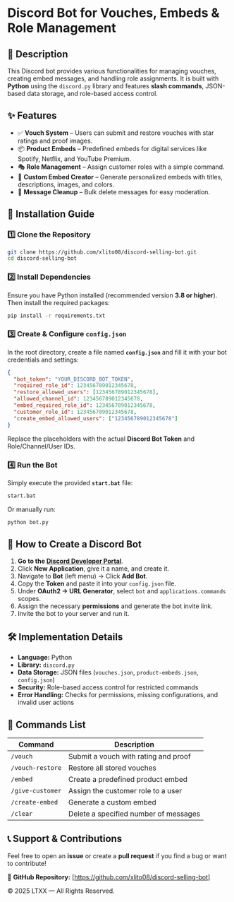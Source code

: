 # Discord Bot for Vouches, Embeds & Role Management

## 📌 Description
This Discord bot provides various functionalities for managing vouches, creating embed messages, and handling role assignments. It is built with **Python** using the `discord.py` library and features **slash commands**, JSON-based data storage, and role-based access control.

## ✨ Features
- ✅ **Vouch System** – Users can submit and restore vouches with star ratings and proof images.
- 📦 **Product Embeds** – Predefined embeds for digital services like Spotify, Netflix, and YouTube Premium.
- 🎭 **Role Management** – Assign customer roles with a simple command.
- 🎨 **Custom Embed Creator** – Generate personalized embeds with titles, descriptions, images, and colors.
- 🧹 **Message Cleanup** – Bulk delete messages for easy moderation.

## 🚀 Installation Guide

### 1️⃣ **Clone the Repository**
```sh
git clone https://github.com/xlito08/discord-selling-bot.git
cd discord-selling-bot
```

### 2️⃣ **Install Dependencies**
Ensure you have Python installed (recommended version **3.8 or higher**). Then install the required packages:
```sh
pip install -r requirements.txt
```

### 3️⃣ **Create & Configure `config.json`**
In the root directory, create a file named **`config.json`** and fill it with your bot credentials and settings:
```json
{
  "bot_token": "YOUR_DISCORD_BOT_TOKEN",
  "required_role_id": 123456789012345678,
  "restore_allowed_users": [123456789012345678],
  "allowed_channel_id": 123456789012345678,
  "embed_required_role_id": 123456789012345678,
  "customer_role_id": 123456789012345678,
  "create_embed_allowed_users": ["123456789012345678"]
}
```
Replace the placeholders with the actual **Discord Bot Token** and Role/Channel/User IDs.

### 4️⃣ **Run the Bot**
Simply execute the provided **`start.bat`** file:
```sh
start.bat
```
Or manually run:
```sh
python bot.py
```

## 🤖 How to Create a Discord Bot
1. **Go to the [Discord Developer Portal](https://discord.com/developers/applications)**.
2. Click **New Application**, give it a name, and create it.
3. Navigate to **Bot** (left menu) → Click **Add Bot**.
4. Copy the **Token** and paste it into your `config.json` file.
5. Under **OAuth2 → URL Generator**, select `bot` and `applications.commands` scopes.
6. Assign the necessary **permissions** and generate the bot invite link.
7. Invite the bot to your server and run it.

## 🛠️ Implementation Details
- **Language:** Python
- **Library:** `discord.py`
- **Data Storage:** JSON files (`vouches.json`, `product-embeds.json`, `config.json`)
- **Security:** Role-based access control for restricted commands
- **Error Handling:** Checks for permissions, missing configurations, and invalid user actions

## 📜 Commands List
| Command | Description |
|---------|-------------|
| `/vouch` | Submit a vouch with rating and proof |
| `/vouch-restore` | Restore all stored vouches |
| `/embed` | Create a predefined product embed |
| `/give-customer` | Assign the customer role to a user |
| `/create-embed` | Generate a custom embed |
| `/clear` | Delete a specified number of messages |

## 📞 Support & Contributions
Feel free to open an **issue** or create a **pull request** if you find a bug or want to contribute!

🔗 **GitHub Repository:** [https://github.com/xlito08/discord-selling-bot]

© 2025 LTXX — All Rights Reserved.
